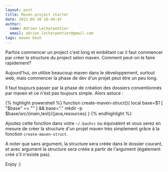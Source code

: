 ```yaml
---
layout: post
title: Maven project starter
date: 2012-05-30 16:44:47
author:
  name: Adrien Lecharpentier
  email: adrien.lecharpentier@gmail.com
tags: maven bash
---
```

Parfois commencer un project c'est long et embêtant car il faut commencer par créer la structure du project selon maven. Comment peut-on le faire rapidement?

Aujourd'hui, on utilise beaucoup maven dans le développement, surtout
web, mais commencer la phase de dev d'un projet peut être un peu long.

Il faut toujours passer par la phase de création des dossiers
conventionnés par maven et ce n'est pas toujours simple. Alors astuce :

{% highlight powershell %}
function create-maven-struct(){
  local base=$1
  [ "$base" == "" ] && base="."
  mkdir -p $base/src/{main,test}/{java,resources}
}
{% endhighlight %}

Ajoutez cette fonction dans votre `~/.bashrc` ou équivalent et vous
serez en mesure de créer la structure d'un projet maven très simplement
grâce à la fonction `create-maven-struct`.

A noter que sans argument, la structure sera créée dans le dossier
courant, et avec argument la structure sera créée à partir de
l'argument (également créé s'il n'existe pas).

Enjoy :)
